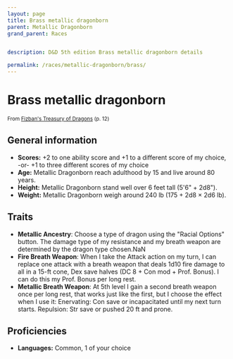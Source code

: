 ```yaml
---
layout: page
title: Brass metallic dragonborn
parent: Metallic Dragonborn
grand_parent: Races


description: D&D 5th edition Brass metallic dragonborn details

permalink: /races/metallic-dragonborn/brass/
---
```


# Brass metallic dragonborn

<small>From <a target="_blank" href="https://dnd.wizards.com/products/treasury-dragons">Fizban's Treasury of Dragons</a> (p. 12)</small>


## General information

- **Scores:** +2 to one ability score and +1 to a different score of my choice, -or- +1 to three different scores of my choice
- **Age:** Metallic Dragonborn reach adulthood by 15 and live around 80 years.
- **Height:** Metallic Dragonborn stand well over 6 feet tall (5'6" + 2d8").
- **Weight:** Metallic Dragonborn weigh around 240 lb (175 + 2d8 × 2d6 lb).

## Traits

- **Metallic Ancestry**: Choose a type of dragon using the "Racial Options" button. The damage type of my resistance and my breath weapon are determined by the dragon type chosen.NaN
- **Fire Breath Weapon**: When I take the Attack action on my turn, I can replace one attack with a breath weapon that deals 1d10 fire damage to all in a 15-ft cone, Dex save halves (DC 8 + Con mod + Prof. Bonus). I can do this my Prof. Bonus per long rest.
- **Metallic Breath Weapon**: At 5th level I gain a second breath weapon once per long rest, that works just like the first, but I choose the effect when I use it: Enervating: Con save or incapacitated until my next turn starts. Repulsion: Str save or pushed 20 ft and prone.

## Proficiencies

- **Languages:** Common, 1 of your choice